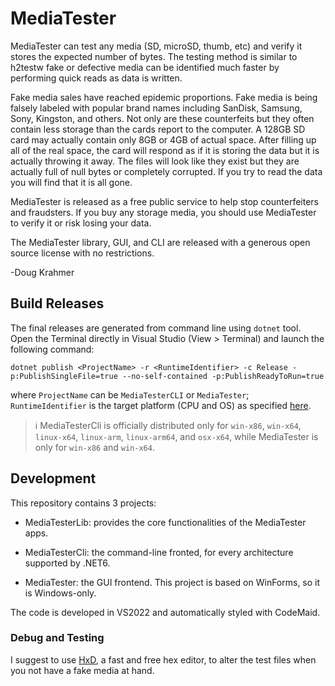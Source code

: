 # MediaTester

MediaTester can test any media (SD, microSD, thumb, etc) and verify it stores the expected number of bytes. The testing method is similar to h2testw fake or defective media can be identified much faster by performing quick reads as data is written.

Fake media sales have reached epidemic proportions. Fake media is being falsely labeled with popular brand names including SanDisk, Samsung, Sony, Kingston, and others. Not only are these counterfeits but they often contain less storage than the cards report to the computer. A 128GB SD card may actually contain only 8GB or 4GB of actual space. After filling up all of the real space, the card will respond as if it is storing the data but it is actually throwing it away. The files will look like they exist but they are actually full of null bytes or completely corrupted. If you try to read the data you will find that it is all gone.

MediaTester is released as a free public service to help stop counterfeiters and fraudsters. If you buy any storage media, you should use MediaTester to verify it or risk losing your data.

The MediaTester library, GUI, and CLI are released with a generous open source license with no restrictions.

-Doug Krahmer

## Build Releases

The final releases are generated from command line using `dotnet` tool. Open the Terminal directly in Visual Studio (View > Terminal) and launch the following command:

    dotnet publish <ProjectName> -r <RuntimeIdentifier> -c Release -p:PublishSingleFile=true --no-self-contained -p:PublishReadyToRun=true

where `ProjectName` can be `MediaTesterCLI` or `MediaTester`; `RuntimeIdentifier` is the target platform (CPU and OS) as specified [here](https://docs.microsoft.com/en-us/dotnet/core/rid-catalog).

> :information_source: MediaTesterCli is officially distributed only for `win-x86`, `win-x64`, `linux-x64`, `linux-arm`, `linux-arm64`, and `osx-x64`, while MediaTester is only for `win-x86` and `win-x64`.

## Development

This repository contains 3 projects:

- MediaTesterLib: provides the core functionalities of the MediaTester apps.

- MediaTesterCli: the command-line fronted, for every architecture supported by .NET6.

- MediaTester: the GUI frontend. This project is based on WinForms, so it is Windows-only. 

The code is developed in VS2022 and automatically styled with CodeMaid.

### Debug and Testing

I suggest to use [HxD](https://mh-nexus.de/en/hxd/), a fast and free hex editor, to alter the test files when you not have a fake media at hand.
